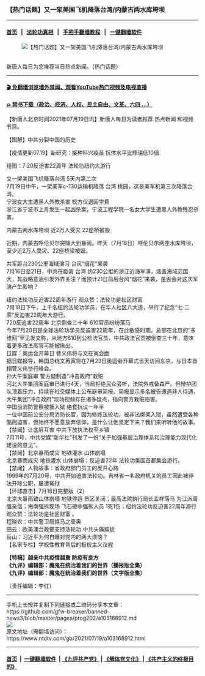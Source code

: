 ### 【热门话题】又一架美国飞机降落台湾/内蒙古两水库垮坝
------------------------

#### [首页](https://github.com/gfw-breaker/banned-news3/blob/master/README.md) &nbsp;&nbsp;|&nbsp;&nbsp; [法轮功真相](https://github.com/begood0513/basic/blob/master/README.md)  &nbsp;&nbsp;|&nbsp;&nbsp; [手把手翻墙教程](https://github.com/gfw-breaker/guides/wiki)  &nbsp;&nbsp;|&nbsp;&nbsp; [一键翻墙软件](https://github.com/gfw-breaker/nogfw/blob/master/README.md)  



<div><div class="featured_image">
 <figure>
  <img alt="【热门话题】又一架美国飞机降落台湾/内蒙古两水库垮坝" src="https://i.ntdtv.com/assets/uploads/2020/02/15ef383ce2ed31fd_ttl7dayD2S_120-1-800x450.jpg"/>
 </figure><br/>
 <span class="caption">
  新唐人每日为您推荐当日热点新闻。（热门话题）
 </span>
</div>
</div><hr/>

#### [ 🎬  免翻墙浏览墙外禁闻、观看YouTube热门视频及电视直播](https://github.com/gfw-breaker/HelloWorld)

#### [ 💥  禁书下载（政治、经济、人权、民主自由、文革、六四 ...）](https://github.com/gfw-breaker/books/blob/master/README.md)

<div><div class="post_content" itemprop="articleBody">
 <p>
  【新唐人北京时间2021年07月19日讯】新唐人每日为读者推荐
  <ok href="https://www.ntdtv.com/gb/热点新闻.htm">
   热点新闻
  </ok>
  和视频节目。
 </p>
 <p>
  <ok href="https://www.ntdtv.com/gb/2021/07/15/a103165991.html" rel="noopener" target="_blank" title="【图解】中共分裂中国的历史">
   【图解】中共分裂中国的历史
  </ok>
 </p>
 <p>
  <ok href="https://www.ntdtv.com/gb/2021/07/17/a103168117.html">
   【疫情更新07.19】新研究：接种科兴疫苗 抗体水平比辉瑞低10倍
  </ok>
 </p>
 <p>
  <ok href="https://www.ntdtv.com/gb/2021/07/19/a103168838.html">
   组图：7·20反迫害22周年 法轮功纽约大游行
  </ok>
 </p>
 <div class="title">
  <ok href="https://www.ntdtv.com/gb/2021/07/19/a103168794.html">
   又一架美国飞机降落台湾 5天内第二次
  </ok>
 </div>
 <div class="excerpt">
  7月19日中午，一架美军c-130运输机降落
  <ok href="https://www.ntdtv.com/gb/台湾.htm">
   台湾
  </ok>
  桃园，这是美军机第三次降落台湾。
 </div>
 <div>
  <div class="title">
   <ok href="https://www.ntdtv.com/gb/2021/07/19/a103168788.html">
    宁波女大生遭黑人外教杀害 校方仅退回学费
   </ok>
  </div>
  <div class="excerpt">
   浙江省宁波市上月发生一起凶杀案，宁波工程学院一名女大学生遭黑人外教残忍杀害。
  </div>
 </div>
 <p>
  <ok href="https://www.ntdtv.com/gb/2021/07/19/a103168771.html">
   内蒙古两水库垮坝 近2万人受灾 22座桥被毁
  </ok>
 </p>
 <p>
  近期，内蒙古呼伦贝尔突降大到暴雨。昨天（7月18日）呼伦贝尔两座水库垮坝，至少近2万人受灾、22座桥梁被毁。
 </p>
 <p>
  <ok href="https://www.ntdtv.com/gb/2021/07/18/a103168474.html">
   共军距台230公里海域演习 台风“烟花”来袭
  </ok>
  <br/>
  7月16日至21日，中共在距离
  <ok href="https://www.ntdtv.com/gb/台湾.htm">
   台湾
  </ok>
  约230公里的浙江近海军演，涵盖海域范围大，其战略意涵引发外界关注？而预计21日前后台风“烟花”来袭，是否会对这次军演产生影响？
 </p>
 <div class="title">
  <ok href="https://www.ntdtv.com/gb/2021/07/18/a103168606.html">
   纽约法轮功反迫害22周年游行 观众赞：法轮功是社区财富
  </ok>
 </div>
 <div class="excerpt">
  7月18日下午，上千名纽约法轮功学员，在华人社区八大道，举行了纪念“七·二零”反迫害22周年大游行。
 </div>
 <div>
 </div>
 <div class="title">
  <ok href="https://www.ntdtv.com/gb/2021/07/19/a103168734.html">
   720反迫害22周年 北京倒查三十年 610官员纷纷落马
  </ok>
 </div>
 <div class="excerpt">
  今年7月20日是全球法轮功学员反迫害22周年，在此敏感时期，总部在北京的“多维网”罕见发文称，从地方610到公检法官员，中共政法官员被倒查三十年，意味着更多政法高官可能被揪出。
 </div>
 <div>
 </div>
 <div>
  <div class="title">
   <ok href="https://www.ntdtv.com/gb/2021/07/19/a103168649.html">
    日媒：奥运会开幕日 菅义伟将与文在寅会面
   </ok>
  </div>
  <div class="excerpt">
   据日媒报导，韩国总统文再寅将在7月23日奥运会开幕式当天访问东京，与日本首相菅义伟举行峰会。
  </div>
 </div>
 <div>
 </div>
 <div>
  <ok href="https://www.ntdtv.com/gb/2021/07/18/a103168575.html">
   孙大午案庭审 警方疑制造“冲击政府”栽赃
  </ok>
 </div>
 <div>
  河北大午集团案庭审已进行4天，当局拒绝民众旁听，法院外戒备森严。但辩护团队顶着压力，持续在社交媒体上公布庭审简报。简报显示多名被告遭遇非人待遇，大午集团“冲击政府”现场视频存在诸多疑点，指向警方栽赃陷害。
 </div>
 <div>
 </div>
 <div>
  <ok href="https://www.ntdtv.com/gb/2021/07/18/a103168600.html">
   中国前消防警察被捕入狱 绝食抗议一年半
  </ok>
 </div>
 <div>
  一位中国前公安分局消防长官，因为修炼法轮功，被非法绑架入狱，虽然遭受各种酷刑迫害，但始终不愿意放弃信仰，是什么让他坚定下来？我们来听听他的故事。
 </div>
 <div>
 </div>
 <div>
  <div class="title">
   <ok href="https://www.ntdtv.com/gb/2021/07/18/a103168498.html">
    【禁闻】让底层互害 中共下放执法权至乡镇
   </ok>
  </div>
  <div class="excerpt">
   7月11号，中共党媒“新华社”刊发了一份“关于加强基层治理体系和治理能力现代化建设的意见”。
  </div>
  <div>
  </div>
 </div>
 <div>
  <div class="title">
   <ok href="https://www.ntdtv.com/gb/2021/07/18/a103168478.html">
    【禁闻】北京暴雨成灾 地铁灌水 山体崩塌
   </ok>
  </div>
  <div class="excerpt">
   北京暴雨成灾 地铁灌水 山体崩塌；反迫害22年 法轮功美国首都集会游行。
  </div>
 </div>
 <div>
 </div>
 <div>
  <div class="title">
   <ok href="https://www.ntdtv.com/gb/2021/07/18/a103168421.html">
    【禁闻】人物故事：省政府部门员工的反共心路
   </ok>
  </div>
  <div class="excerpt">
   1999年的7月20号，中共开始迫害法轮功。吉林省一名政府机关的员工因此被非法开除公职，屡遭冤狱
  </div>
  <div>
   <ok href="https://www.ntdtv.com/gb/2021/07/18/a103168613.html" rel="noopener" target="_blank" title="【环球直击】7月18日完整版（2）">
    【环球直击】7月18日完整版（2）
   </ok>
  </div>
  <div>
   北京大暴雨致山体崩塌 地铁停运 景区关闭；最高法院执行局长孟祥落马 为江派周强亲信；海南强拆现场 飞石砸中强拆人员 1死1伤；纽约法轮功反迫害22周年游行 观众赞：法轮功是社区财富 。
  </div>
 </div>
 <div>
 </div>
 <div>
  <ok href="https://www.ntdtv.com/gb/2021/07/19/a103168713.html" rel="noopener" target="_blank" title="程晓农：中共警卫局换马之壸奥">
   程晓农：中共警卫局换马之壸奥
  </ok>
 </div>
 <div>
  <ok href="https://www.ntdtv.com/gb/2021/07/19/a103168704.html" rel="noopener" target="_blank" title="田云：欧美澳台政要支持法轮功 中共头痛尴尬">
   田云：欧美澳台政要支持法轮功 中共头痛尴尬
  </ok>
 </div>
 <div>
  <ok href="https://www.ntdtv.com/gb/2021/07/19/a103168711.html" rel="noopener" target="_blank" title="岳山：习近平为何自曝对党内的两大烦恼？">
   岳山：习近平为何自曝对党内的两大烦恼？
  </ok>
 </div>
 <div>
  <ok href="https://www.ntdtv.com/gb/2021/07/19/a103168652.html">
   【名家专栏】学校性教育背后的极权主义议程
  </ok>
 </div>
 <div>
 </div>
 <div>
  <p>
   <strong>
    <ok href="https://www.ntdtv.com/gb/2020/04/23/a102829962.html" rel="noopener" target="_blank">
     【特稿】越亲中共疫情越重 防疫有良方
    </ok>
   </strong>
   <br/>
   <strong>
    <ok href="https://www.ntdtv.com/gb/2019/02/15/a102512426.html" rel="noopener" target="_blank">
     《九评》编辑部：魔鬼在统治着我们的世界（播报版全集）
    </ok>
   </strong>
   <br/>
   <strong>
    <ok href="https://www.ntdtv.com/gb/2018/06/08/a1378888.html" rel="noopener" target="_blank">
     《九评》编辑部：魔鬼在统治着我们的世界（文字版全集）
    </ok>
   </strong>
  </p>
  <p>
   （责任编辑：李红）
  </p>
 </div>
 <div class="single_ad">
 </div>
</div>
</div>
<hr/>
手机上长按并复制下列链接或二维码分享本文章：<br/>
https://github.com/gfw-breaker/banned-news3/blob/master/pages/prog202/a103168912.md <br/>
<a href='https://github.com/gfw-breaker/banned-news3/blob/master/pages/prog202/a103168912.md'><img src='https://github.com/gfw-breaker/banned-news3/blob/master/pages/prog202/a103168912.md.png'/></a> <br/>
原文地址（需翻墙访问）：https://www.ntdtv.com/gb/2021/07/19/a103168912.html


------------------------
#### [首页](https://github.com/gfw-breaker/banned-news3/blob/master/README.md) &nbsp;|&nbsp; [一键翻墙软件](https://github.com/gfw-breaker/nogfw/blob/master/README.md) &nbsp;| [《九评共产党》](https://github.com/gfw-breaker/9ping.md/blob/master/README.md#九评之一评共产党是什么) | [《解体党文化》](https://github.com/gfw-breaker/jtdwh.md/blob/master/README.md) | [《共产主义的终极目的》](https://github.com/gfw-breaker/gczydzjmd.md/blob/master/README.md)


<img src='http://gfw-breaker.win/banned-news3/pages/prog202/a103168912.md' width='0px' height='0px'/>